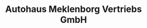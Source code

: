---
title: "Autohaus Meklenborg Vertriebs GmbH"
url: /berlin/autohaus-meklenborg-vertriebs-gmbh/
shop: Autohaus
---